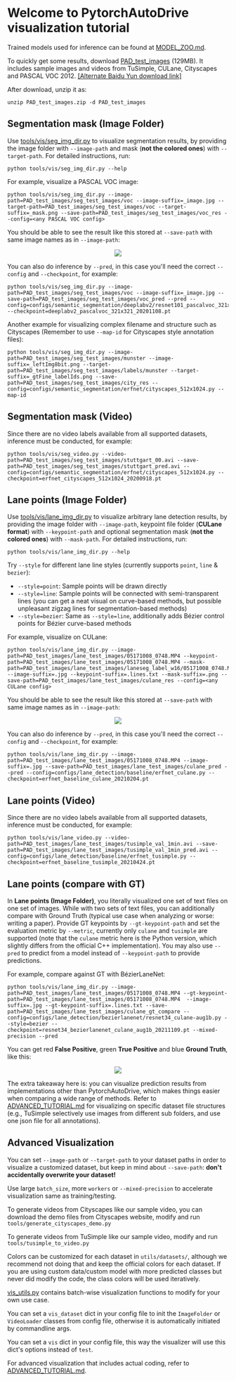 # Welcome to PytorchAutoDrive visualization tutorial

Trained models used for inference can be found at [MODEL_ZOO.md](../docs/MODEL_ZOO.md).

To quickly get some results, download [PAD_test_images](https://drive.google.com/file/d/1XQvBS1uoHeIgUv7oDQ4Vp1tWYi0oAGhU/view?usp=sharing) (129MB). It includes sample images and videos from TuSimple, CULane, Cityscapes and PASCAL VOC 2012. [\[Alternate Baidu Yun download link\]](https://pan.baidu.com/s/1KjHJJdBzx0pa50jsJfHtaw?pwd=uoeg)

After download, unzip it as:

```
unzip PAD_test_images.zip -d PAD_test_images
```

## Segmentation mask (Image Folder)

Use [tools/vis/seg_img_dir.py](../tools/vis/seg_img_dir.py) to visualize segmentation results, by providing the image folder with `--image-path` and mask (**not the colored ones**) with `--target-path`. For detailed instructions, run:

```
python tools/vis/seg_img_dir.py --help
```

For example, visualize a PASCAL VOC image:

```
python tools/vis/seg_img_dir.py --image-path=PAD_test_images/seg_test_images/voc --image-suffix=_image.jpg --target-path=PAD_test_images/seg_test_images/voc --target-suffix=_mask.png --save-path=PAD_test_images/seg_test_images/voc_res --config=<any PASCAL VOC config>
```

You should be able to see the result like this stored at `--save-path` with same image names as in `--image-path`:

<div align="center">
  <img src="assets/vis_voc1.jpg"/>
</div>

You can also do inference by `--pred`, in this case you'll need the correct `--config` and `--checkpoint`, for example:

```
python tools/vis/seg_img_dir.py --image-path=PAD_test_images/seg_test_images/voc --image-suffix=_image.jpg --save-path=PAD_test_images/seg_test_images/voc_pred --pred --config=configs/semantic_segmentation/deeplabv2/resnet101_pascalvoc_321x321.py --checkpoint=deeplabv2_pascalvoc_321x321_20201108.pt
```

Another example for visualizing complex filename and structure such as Cityscapes (Remember to use `--map-id` for Cityscapes style annotation files):

```
python tools/vis/seg_img_dir.py --image-path=PAD_test_images/seg_test_images/munster --image-suffix=_leftImg8bit.png --target-path=PAD_test_images/seg_test_images/labels/munster --target-suffix=_gtFine_labelIds.png --save-path=PAD_test_images/seg_test_images/city_res --config=configs/semantic_segmentation/erfnet/cityscapes_512x1024.py --map-id
```

## Segmentation mask (Video)

Since there are no video labels available from all supported datasets, inference must be conducted, for example:

```
python tools/vis/seg_video.py --video-path=PAD_test_images/seg_test_images/stuttgart_00.avi --save-path=PAD_test_images/seg_test_images/stuttgart_pred.avi --config=configs/semantic_segmentation/erfnet/cityscapes_512x1024.py --checkpoint=erfnet_cityscapes_512x1024_20200918.pt
```

## Lane points (Image Folder)

Use [tools/vis/lane_img_dir.py](../tools/vis/lane_img_dir.py) to visualize arbitrary lane detection results, by providing the image folder with `--image-path`, keypoint file folder (**CULane format**) with `--keypoint-path` and optional segmentation mask (**not the colored ones**) with `--mask-path`. For detailed instructions, run:

```
python tools/vis/lane_img_dir.py --help
```

Try `--style` for different lane line styles (currently supports `point`, `line` & `bezier`):

- `--style=point`: Sample points will be drawn directly
- `--style=line`: Sample points will be connected with semi-transparent lines (you can get a neat visual on curve-based methods, but possible unpleasant zigzag lines for segmentation-based methods)
- `--style=bezier`: Same as `--style=line`, additionally adds Bézier control points for Bézier curve-based methods

For example, visualize on CULane:

```
python tools/vis/lane_img_dir.py --image-path=PAD_test_images/lane_test_images/05171008_0748.MP4 --keypoint-path=PAD_test_images/lane_test_images/05171008_0748.MP4 --mask-path=PAD_test_images/lane_test_images/laneseg_label_w16/05171008_0748.MP4 --image-suffix=.jpg --keypoint-suffix=.lines.txt --mask-suffix=.png --save-path=PAD_test_images/lane_test_images/culane_res --config=<any CULane config>
```

You should be able to see the result like this stored at `--save-path` with same image names as in `--image-path`:

<div align="center">
  <img src="assets/vis_culane1.jpg"/>
</div>

You can also do inference by `--pred`, in this case you'll need the correct `--config` and `--checkpoint`, for example:

```
python tools/vis/lane_img_dir.py --image-path=PAD_test_images/lane_test_images/05171008_0748.MP4 --image-suffix=.jpg --save-path=PAD_test_images/lane_test_images/culane_pred --pred --config=configs/lane_detection/baseline/erfnet_culane.py --checkpoint=erfnet_baseline_culane_20210204.pt
```

## Lane points (Video)

Since there are no video labels available from all supported datasets, inference must be conducted, for example:

```
python tools/vis/lane_video.py --video-path=PAD_test_images/lane_test_images/tusimple_val_1min.avi --save-path=PAD_test_images/lane_test_images/tusimple_val_1min_pred.avi --config=configs/lane_detection/baseline/erfnet_tusimple.py --checkpoint=erfnet_baseline_tusimple_20210424.pt
```

## Lane points (compare with GT)

In **Lane points (Image Folder)**, you literally visualized one set of text files on one set of images. While with two sets of text files, you can additionally compare with Ground Truth (typical use case when analyzing or worse: writing a paper). Provide GT keypoints by `--gt-keypoint-path` and set the evaluation metric by `--metric`, currently only `culane` and `tusimple` are supported (note that the `culane` metric here is the Python version, which slightly differs from the official C++ implementation). You may also use `--pred` to predict from a model instead of `--keypoint-path` to provide predictions.

For example, compare against GT with BézierLaneNet:

```
python tools/vis/lane_img_dir.py --image-path=PAD_test_images/lane_test_images/05171008_0748.MP4 --gt-keypoint-path=PAD_test_images/lane_test_images/05171008_0748.MP4  --image-suffix=.jpg --gt-keypoint-suffix=.lines.txt --save-path=PAD_test_images/lane_test_images/culane_gt_compare --config=configs/lane_detection/bezierlanenet/resnet34_culane-aug1b.py --style=bezier --checkpoint=resnet34_bezierlanenet_culane_aug1b_20211109.pt --mixed-precision --pred
```

You can get red **False Positive**, green **True Positive** and blue **Ground Truth**, like this:

<div align="center">
  <img src="assets/vis_culane_gt.jpg"/>
</div>

The extra takeaway here is: you can visualize prediction results from implementations other than PytorchAutoDrive, which makes things easier when comparing a wide range of methods. Refer to [ADVANCED_TUTORIAL.md](./ADVANCED_TUTORIAL.md) for visualizing on specific dataset file structures (e.g., TuSimple selectively use images from different sub folders, and use one json file for all annotations).

## Advanced Visualization

You can set `--image-path` or `--target-path` to your dataset paths in order to visualize a customized dataset, but keep in mind about `--save-path`: **don't accidentally overwrite your dataset!**

Use large `batch_size`, more `workers` or `--mixed-precision` to accelerate visualization same as training/testing.

To generate videos from Cityscapes like our sample video, you can download the demo files from Cityscapes website, modify and run `tools/generate_cityscapes_demo.py`

To generate videos from TuSimple like our sample video, modify and run `tools/tusimple_to_video.py`

Colors can be customized for each dataset in `utils/datasets/`, although we recommend not doing that and keep the official colors for each dataset. If you are using custom data/custom model with more predicted classes but never did modify the code, the class colors will be used iteratively.

[vis_utils.py](../utils/vis_utils.py) contains batch-wise visualization functions to modify for your own use case.

You can set a `vis_dataset` dict in your config file to init the `ImageFolder` or `VideoLoader` classes from config file, otherwise it is automatically initiated by commandline args.

You can set a `vis` dict in your config file, this way the visualizer will use this dict's options instead of `test`.

For advanced visualization that includes actual coding, refer to [ADVANCED_TUTORIAL.md](./ADVANCED_TUTORIAL.md).
